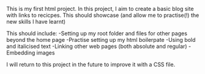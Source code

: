 This is my first html project. In this project, I aim to create a basic blog site with links to recicpes. This should showcase (and allow me to practise(!) the new skills I have learnt)

This should include:
-Setting up my root folder and files for other pages beyond the home page
-Practise setting up my html boilerpate 
-Using bold and italicised text
-Linking other web pages (both absolute and regular)
-Embedding images

I will return to this project in the future to improve it with a CSS file.